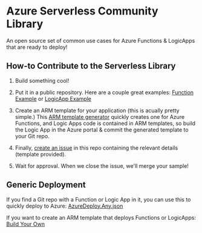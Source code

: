 # Azure Serverless Community Library
An open source set of common use cases for Azure Functions & LogicApps that are ready to deploy!


## How-to Contribute to the Serverless Library

1) Build something cool! 

2) Put it in a public repository. Here are a couple great examples: [Function Example](https://github.com/jefking/fl-image-resize) or [LogicApp Example](https://github.com/Azure/azure-quickstart-templates/tree/master/101-logic-app-create)

2) Create an ARM template for your application (this is acually pretty simple.) This [ARM template generator](https://armbuilder.z5.web.core.windows.net/) quickly creates one for Azure Functions,  and Logic Apps code is contained in ARM templates, so build the Logic App in the Azure portal & commit the generated template to your Git repo.

3) Finally, [create an issue](https://github.com/Azure/FunctionLibrary/issues/new) in this repo containing the relevant details (template provided).

4) Wait for approval. When we close the issue, we'll merge your sample!


## Generic Deployment

If you find a Git repo with a Function or Logic App in it, you can use this to quickly deploy to Azure: [AzureDeploy.Any.json](https://github.com/jefking/FunctionLibrary/blob/master/azuredeploy.any.json)

If you want to create an ARM template that deploys Functions or LogicApps: 
[Build Your Own](http://functionlibrary.azurewebsites.net/build.htm)
